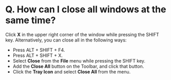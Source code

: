 # Q. How can I close all windows at the same time?

Click **X** in the upper right corner of the window while pressing the
SHIFT key. Alternatively, you can close all in the following ways:

- Press ALT + SHIFT + F4.
- Press ALT + SHIFT + X.
- Select **Close** from the **File** menu while pressing the SHIFT key.
- Add the **Close All** button on the Toolbar, and click that button.
- Click the **Tray Icon** and select **Close All** from the menu.
